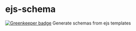 # ejs-schema

[![Greenkeeper badge](https://badges.greenkeeper.io/gcoombe/ejs-schema.svg)](https://greenkeeper.io/)
Generate schemas from ejs templates
